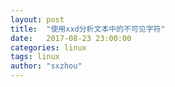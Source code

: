 ```yaml
---
layout: post
title:  "使用xxd分析文本中的不可见字符"
date:   2017-08-23 23:00:00
categories: linux
tags: linux
author: "sxzhou"
---
```

